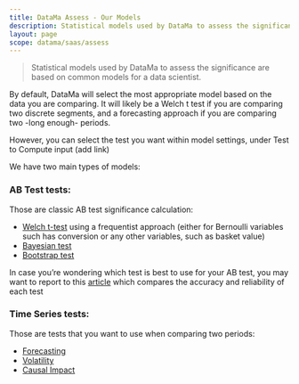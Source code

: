 ```yaml
---
title: DataMa Assess - Our Models
description: Statistical models used by DataMa to assess the significance are based on common models for a data scientist. 
layout: page
scope: datama/saas/assess
---
```



> Statistical models used by DataMa to assess the significance are based on common models for a data scientist. 

By default, DataMa will select the most appropriate model based on the data you are comparing. It will likely be a Welch t test if you are comparing two discrete segments, and a forecasting approach if you are comparing two -long enough- periods.

However, you can select the test you want within model settings, under Test to Compute input (add link)


We have two main types of models:

### <b>AB Test tests:</b>

Those are classic AB test significance calculation:

- [Welch t-test]({{site.url}}/{{site.baseurl}}/core_app/new/assess/model/frequentist.html) using a frequentist approach (either for Bernoulli variables such has conversion or any other variables, such as basket value)
- [Bayesian test]({{site.url}}/{{site.baseurl}}/core_app/new/assess/model/bayesian.html)
- [Bootstrap test]({{site.url}}/{{site.baseurl}}/core_app/new/assess/model/bootstrap.html)

In case you’re wondering which test is best to use for your AB test, you may want to report to this [article](https://www.linkedin.com/pulse/ab-test-optimisation-earlier-decisions-new-readout-de-b%C3%A9naz%C3%A9/) which compares the accuracy and reliability of each test

### <b>Time Series tests:</b>
 
Those are tests that you want to use when comparing two periods:

- [Forecasting]({{site.url}}/{{site.baseurl}}/core_app/new/assess/model/forecasting.html)
- [Volatility]({{site.url}}/{{site.baseurl}}/core_app/new/assess/model/volatility.html)
- [Causal Impact]({{site.url}}/{{site.baseurl}}/core_app/new/assess/model/causal.html)